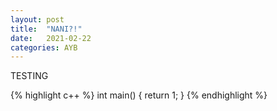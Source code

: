```yaml
---
layout: post
title:  "NANI?!"
date:   2021-02-22
categories: AYB
---
```


TESTING

{% highlight c++ %}
int main() {
    return 1;
}
{% endhighlight %}